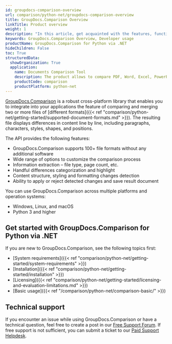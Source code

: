 ```yaml
---
id: groupdocs-comparison-overview
url: comparison/python-net/groupdocs-comparison-overview
title: GroupDocs.Comparison Overview
linkTitle: Product overview
weight: 1
description: "In this article, get acquainted with the features, functions, supported file formats and developer usage of GroupDocs.Comparison for Python via .NET — API to compare two or more files and get the difference between them."
keywords: GroupDocs.Comparison Overview, Developer usage
productName: GroupDocs.Comparison for Python via .NET
hideChildren: False
toc: True
structuredData:
  showOrganization: True
  application:
    name: Documents Comparison Tool
    description: The product allows to compare PDF, Word, Excel, PowerPoint, AutoCad, Image, Code and much more file formats. Comparison API also supports accepting or rejecting changes, extracting document information and generating comparison reports
    productCode: comparison
    productPlatform: python-net
---
```


[GroupDocs.Comparison](https://products.groupdocs.com/comparison/python-net) is a robust cross-platform library that enables you to integrate into your applications the feature of comparing and merging two or more files of [different formats]({{< ref "comparison/python-net/getting-started/supported-document-formats.md" >}}). The resulting file displays differences in content line by line, including paragraphs, characters, styles, shapes, and positions.

The API provides the following features:

- GroupDocs.Comparison supports 100+ file formats without any additional software
- Wide range of options to customize the comparison process
- Information extraction – file type, page count, etc.
- Handful differences categorization and highlight
- Content structure, styling and formatting changes detection
- Ability to apply or reject detected changes and save result document 

You can use GroupDocs.Comparison across multiple platforms and operation systems:

* Windows, Linux, and macOS
* Python 3 and higher

## Get started with GroupDocs.Comparison for Python via .NET

If you are new to GroupDocs.Comparison, see the following topics first:

* [System requirements]({{< ref "comparison/python-net/getting-started/system-requirements" >}})
* [Installation]({{< ref "comparison/python-net/getting-started/installation" >}})
* [Licensing]({{< ref "comparison/python-net/getting-started/licensing-and-evaluation-limitations.md" >}})
* [Basic usage]({{< ref "/comparison/python-net/comparison-basic/" >}})

## Technical support

If you encounter an issue while using GroupDocs.Comparison or have a technical question, feel free to create a post in our [Free Support Forum](https://forum.groupdocs.com/c/comparison). If free support is not sufficient, you can submit a ticket to our [Paid Support Helpdesk](https://helpdesk.groupdocs.com/).
